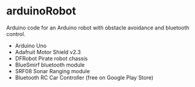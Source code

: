 # arduinoRobot
Arduino code for an Arduino robot with obstacle avoidance and bluetooth control.
- Arduino Uno
- Adafruit Motor Shield v2.3
- DFRobot Pirate robot chassis
- BlueSmirf bluetooth module
- SRF08 Sonar Ranging module
- Bluetooth RC Car Controller (free on Google Play Store)
